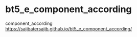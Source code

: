 # bt5_e_component_according
component_according
https://sajibatersajib.github.io/bt5_e_component_according/
